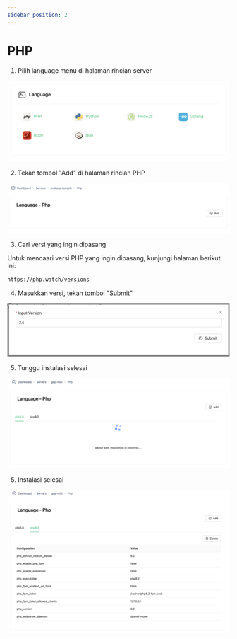 ```yaml
---
sidebar_position: 2
---
```


# PHP

1. Pilih language menu di halaman rincian server

![Lang Menu](./../../../../assets/programming-lang-menu.png)

2. Tekan tombol "Add" di halaman rincian PHP

![Lang Detail](./../../../../assets/php-detail.png)

3. Cari versi yang ingin dipasang

Untuk mencaari versi PHP yang ingin dipasang, kunjungi halaman berikut ini:

```sh
https://php.watch/versions
```

4. Masukkan versi, tekan tombol "Submit"

![Lang Version](./../../../../assets/php-version.png)

5. Tunggu instalasi selesai

![Lang Installation](./../../../../assets/php-install-progress.png)

5. Instalasi selesai

![Lang Installed](./../../../../assets/php-installed.png)
